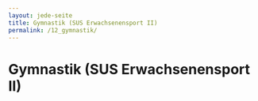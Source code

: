 ```yaml
---
layout: jede-seite
title: Gymnastik (SUS Erwachsenensport II)
permalink: /12_gymnastik/
---
```


# Gymnastik (SUS Erwachsenensport II)
